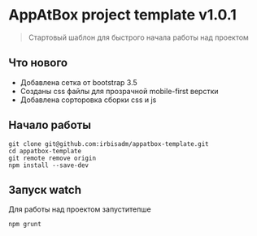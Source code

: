 # AppAtBox project template v1.0.1
> Стартовый шаблон для быстрого начала работы над проектом
 
## Что нового
 - Добавлена сетка от bootstrap 3.5
 - Созданы css файлы для прозрачной mobile-first верстки
 - Добавлена сорторовка сборки css и js

## Начало работы

```shell
git clone git@github.com:irbisadm/appatbox-template.git
cd appatbox-template
git remote remove origin
npm install --save-dev
```
## Запуск watch
Для работы над проектом запуститепше 
```shell
npm grunt
```
